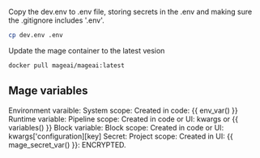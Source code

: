 
Copy the dev.env to .env file, storing secrets in the .env and making sure the .gitignore includes '.env'.
```bash
cp dev.env .env
```

Update the mage container to the latest vesion
```bash
docker pull mageai/mageai:latest
```


## Mage variables

Environment varaible: System scope: Created in code: {{ env_var() }}
Runtime variable: Pipeline scope: Created in code or UI: kwargs or {{ variables() }}
Block variable: Block scope: Created in code or UI: kwargs['configuration][key]
Secret: Project scope: Created in UI: {{ mage_secret_var() }}: ENCRYPTED.